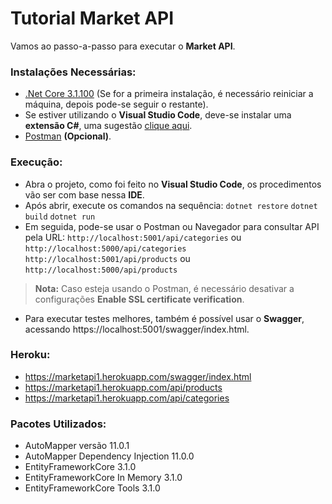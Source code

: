 # Tutorial Market API
Vamos ao passo-a-passo para executar o **Market API**.
### Instalações Necessárias:
- [.Net Core 3.1.100](https://download.visualstudio.microsoft.com/download/pr/9065e596-b3fa-4255-b4ba-aab624ace4ba/634172a4677a39aff1f761b4c728d01d/dotnet-sdk-3.1.110-win-x64.exe) (Se for a primeira instalação, é necessário reiniciar a máquina, depois pode-se seguir o restante).
- Se estiver utilizando o **Visual Studio Code**, deve-se instalar uma **extensão C#**, uma sugestão [clique aqui](https://marketplace.visualstudio.com/items?itemName=ms-dotnettools.csharp).
- [Postman](https://www.postman.com/downloads/) **(Opcional)**.

### Execução:
- Abra o projeto, como foi feito no **Visual Studio Code**, os procedimentos vão ser com base nessa **IDE**.
- Após abrir, execute os comandos na sequência:
``` dotnet restore ```
``` dotnet build ```
``` dotnet run ```
- Em seguida, pode-se usar o Postman ou Navegador para consultar API pela URL:
``` http://localhost:5001/api/categories ``` ou ``` http://localhost:5000/api/categories ```
``` http://localhost:5001/api/products ``` ou ``` http://localhost:5000/api/products ```
> **Nota:** Caso esteja usando o Postman, é necessário desativar a configurações **Enable SSL certificate verification**.
- Para executar testes melhores, também é possível usar o **Swagger**, acessando https://localhost:5001/swagger/index.html.

### Heroku:
- https://marketapi1.herokuapp.com/swagger/index.html
- https://marketapi1.herokuapp.com/api/products
- https://marketapi1.herokuapp.com/api/categories

### Pacotes Utilizados: 
- AutoMapper versão 11.0.1
- AutoMapper Dependency Injection 11.0.0
- EntityFrameworkCore 3.1.0
- EntityFrameworkCore In Memory 3.1.0
- EntityFrameworkCore Tools 3.1.0